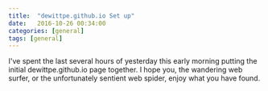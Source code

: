 ```yaml
---
title:  "dewittpe.github.io Set up"
date:   2016-10-26 00:34:00
categories: [general]
tags: [general]
---
```


I've spent the last several hours of yesterday this early morning putting the
initial dewittpe.github.io page together.  I hope you, the wandering web surfer,
or the unfortunately sentient web spider, enjoy what you have found.
